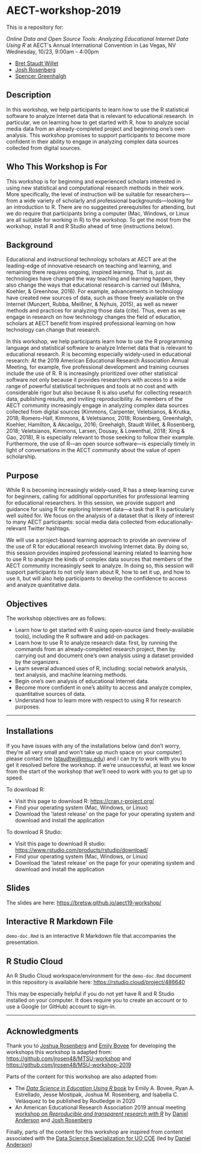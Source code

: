 # AECT-workshop-2019

This is a repository for:

*Online Data and Open Source Tools: Analyzing Educational Internet Data Using R*
at AECT's Annual International Convention in Las Vegas, NV
Wednesday, 10/23, 9:00am - 4:00pm
- [Bret Staudt Willet](https://github.com/bretsw)
- [Josh Rosenberg](https://github.com/jrosen48/)
- [Spencer Greenhalgh](https://github.com/greenhas)

## Description

In this workshop, we help participants to learn how to use the R statistical software to analyze Internet data that is relevant to educational research. In particular, we on learning how to get started with R, how to analyze social media data from an already-completed project and beginning one’s own analysis. This workshop promises to support participants to become more confident in their ability to engage in analyzing complex data sources collected from digital sources. 

## Who This Workshop is For

This workshop is for beginning and experienced scholars interested in using new statistical and computational research methods in their work. More specifically, the level of instruction will be suitable for researchers—from a wide variety of scholarly and professional backgrounds—looking for an introduction to R. There are no suggested prerequisites for attending, but we do require that participants bring a computer (Mac, Windows, or Linux are all suitable for working in R) to the workshop. To get the most from the workshop, install R and R Studio ahead of time (instructions below).

## Background

Educational and instructional technology scholars at AECT are at the leading-edge of innovative research on teaching and learning, and remaining there requires ongoing, inspired learning.
That is, just as technologies have changed the way teaching and learning happen, they also change the ways that educational research is carried out (Mishra, Koehler, & Greenhow, 2016). For example, advancements in technology have created new sources of data, such as those freely available on the Internet (Munzert, Rubba, Meißner, & Nyhuis, 2015), as well as newer methods and practices for analyzing those data (cite). Thus, even as we engage in research on how technology changes the field of education, scholars at AECT benefit from inspired professional learning on how technology can change that research.

In this workshop, we help participants learn how to use the R programming language and statistical software to analyze Internet data that is relevant to educational research. R is becoming especially widely-used in educational research: At the 2019 American Educational Research Association Annual Meeting, for example, five professional development and training courses include the use of R. R is increasingly prioritized over other statistical software not only because it provides researchers with access to a wide range of powerful statistical techniques and tools at no cost and with considerable rigor but also because R is also useful for collecting research data, publishing results, and inviting reproducibility. As members of the AECT community increasingly engage in analyzing complex data sources collected from digital sources (Kimmons, Carpenter, Veletsianos, & Krutka, 2018; Romero-Hall, Kimmons, & Veletsianos, 2018; Rosenberg, Greenhalgh, Koehler, Hamilton, & Akcaolgu, 2016; Greehalgh, Staudt Willet, & Rosenberg, 2018; Veletsianos, Kimmons, Larsen, Dousay, & Lowenthal, 2018; Xing & Gao, 2018), R is especially relevant to those seeking to follow their example. Furthermore, the use of R—an open source software—is especially timely in light of conversations in the AECT community about the value of open scholarship.

## Purpose

While R is becoming increasingly widely-used, R has a steep learning curve for beginners, calling for additional opportunities for professional learning for educational researchers. In this session, we provide support and guidance for using R for exploring Internet data—a task that R is particularly well suited for. We focus on the analysis of a dataset that is likely of interest to many AECT participants: social media data collected from educationally-relevant Twitter hashtags.

We will use a project-based learning approach to provide an overview of the use of R for educational research involving Internet data. By doing so, this session provides inspired professional learning related to learning how to use R to analyze the kinds of complex data sources that members of the AECT community increasingly seek to analyze. In doing so, this session will support participants to not only learn about R, how to set it up, and how to use it, but will also help participants to develop the confidence to access and analyze quantitative data.

## Objectives

The workshop objectives are as follows:
- Learn how to get started with R using open-source (and freely-available tools), including the R software and add-on packages.
- Learn how to use R to analyze research data: first, by running the commands from an already-completed research project, then by carrying out and document one’s own analysis using a dataset provided by the organizers.
- Learn several advanced uses of R, including: social network analysis, text analysis, and machine learning methods.
- Begin one’s own analysis of educational Internet data.
- Become more confident in one’s ability to access and analyze complex, quantitative sources of data.
- Understand how to learn more with respect to using R for research purposes.

---

## Installations

If you have issues with any of the installations below (and don’t worry, they’re all very small and won’t take up much space on your computer) please contact me ([staudtwi@msu.edu](staudtwi@msu.edu)) and I can try to work with you to get it resolved before the workshop. If we’re unsuccessful, at least we know from the start of the workshop that we’ll need to work with you to get up to speed.

To download R:
- Visit this page to download R: https://cran.r-project.org/
- Find your operating system (Mac, Windows, or Linux)
- Download the 'latest release' on the page for your operating system and download and install the application

To download R Studio:
- Visit this page to download R studio: https://www.rstudio.com/products/rstudio/download/
- Find your operating system (Mac, Windows, or Linux)
- Download the 'latest release' on the page for your operating system and download and install the application

## Slides

The slides are here: https://bretsw.github.io/aect19-workshop/

## Interactive R Markdown File

`demo-doc.Rmd` is an interactive R Markdown file that accompanies the presentation.

## R Studio Cloud

An R Studio Cloud workspace/environment for the `demo-doc.Rmd` document in this repository is availabile here: https://rstudio.cloud/project/486640

This may be especially helpful if you do not yet have R and R Studio installed on your computer. It does require you to create an account or to use a Google (or GitHub) account to sign-in.

---

## Acknowledgments

Thank you to [Joshua Rosenberg](https://github.com/jrosen48/) and [Emily Bovee](https://github.com/emilybovee) for developing the workshops this workshop is adapted from: https://github.com/jrosen48/MTSU-workshop and https://github.com/jrosen48/MSU-workshop-2019

Parts of the content for this workshop are also adapted from:

- The [*Data Science in Education Using R* book](https://github.com/data-edu/data-science-in-education) by Emily A. Bovee, Ryan A. Estrellado, Jesse Mostipak, Joshua M. Rosenberg, and Isabella C. Velásquez to be published by Routledge in 2020 
- An American Educational Research Association 2019 annual meeting [workshop on *Reproducible and transparent research with R*](https://github.com/ResearchTransparency/rr_aera19) by [Daniel Anderson](https://github.com/datalorax]) and [Josh Rosenberg](https://github.com/jrosen48/)

Finally, parts of the content for this workshop are inspired from content associated with the [Data Science Specialization for UO COE](https://github.com/uo-datasci-specialization) (led by [Daniel Anderson](https://github.com/datalorax]))
